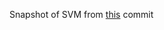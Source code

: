 Snapshot of SVM from [this](https://github.com/anza-xyz/agave/tree/2ef5371adaae800a5d489b632e749d385153ae31) commit
